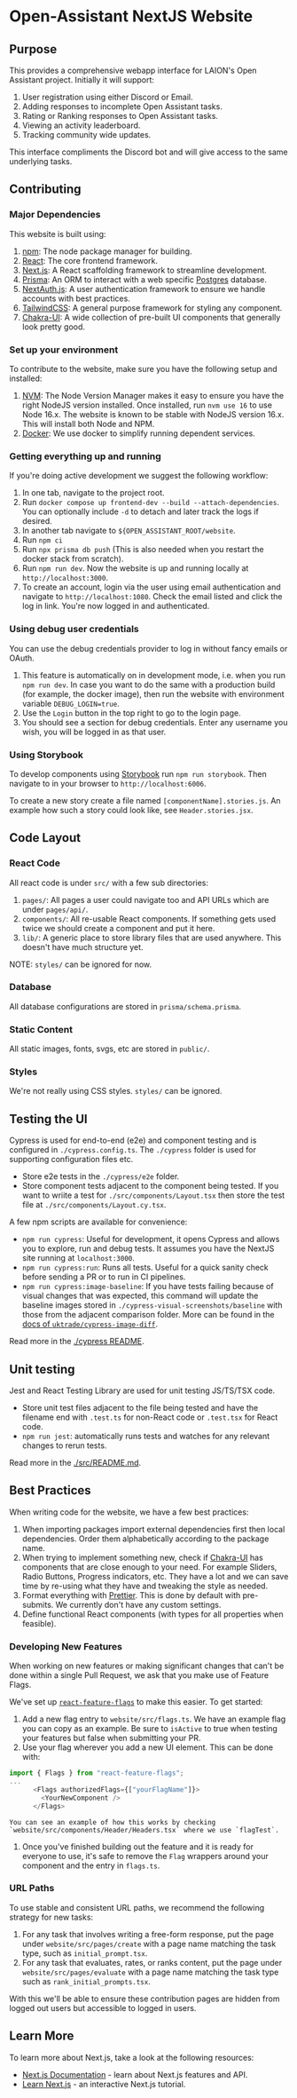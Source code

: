 # Open-Assistant NextJS Website

## Purpose

This provides a comprehensive webapp interface for LAION's Open Assistant
project. Initially it will support:

1.  User registration using either Discord or Email.
1.  Adding responses to incomplete Open Assistant tasks.
1.  Rating or Ranking responses to Open Assistant tasks.
1.  Viewing an activity leaderboard.
1.  Tracking community wide updates.

This interface compliments the Discord bot and will give access to the same
underlying tasks.

## Contributing

### Major Dependencies

This website is built using:

1.  [npm](https://www.npmjs.com/): The node package manager for building.
1.  [React](https://reactjs.org/): The core frontend framework.
1.  [Next.js](https://nextjs.org/): A React scaffolding framework to streamline
    development.
1.  [Prisma](https://www.prisma.io/): An ORM to interact with a web specific
    [Postgres](https://www.postgresql.org/) database.
1.  [NextAuth.js](https://next-auth.js.org/): A user authentication framework to
    ensure we handle accounts with best practices.
1.  [TailwindCSS](https://tailwindcss.com/): A general purpose framework for
    styling any component.
1.  [Chakra-UI](https://chakra-ui.com/): A wide collection of pre-built UI
    components that generally look pretty good.

### Set up your environment

To contribute to the website, make sure you have the following setup and
installed:

1.  [NVM](https://github.com/nvm-sh/nvm): The Node Version Manager makes it easy
    to ensure you have the right NodeJS version installed. Once installed, run
    `nvm use 16` to use Node 16.x. The website is known to be stable with NodeJS
    version 16.x. This will install both Node and NPM.
1.  [Docker](https://www.docker.com/): We use docker to simplify running
    dependent services.

### Getting everything up and running

If you're doing active development we suggest the following workflow:

1.  In one tab, navigate to the project root.
1.  Run `docker compose up frontend-dev --build --attach-dependencies`. You can
    optionally include `-d` to detach and later track the logs if desired.
1.  In another tab navigate to `${OPEN_ASSISTANT_ROOT/website`.
1.  Run `npm ci`
1.  Run `npx prisma db push` (This is also needed when you restart the docker
    stack from scratch).
1.  Run `npm run dev`. Now the website is up and running locally at
    `http://localhost:3000`.
1.  To create an account, login via the user using email authentication and
    navigate to `http://localhost:1080`. Check the email listed and click the
    log in link. You're now logged in and authenticated.

### Using debug user credentials

You can use the debug credentials provider to log in without fancy emails or
OAuth.

1. This feature is automatically on in development mode, i.e. when you run
   `npm run dev`. In case you want to do the same with a production build (for
   example, the docker image), then run the website with environment variable
   `DEBUG_LOGIN=true`.
1. Use the `Login` button in the top right to go to the login page.
1. You should see a section for debug credentials. Enter any username you wish,
   you will be logged in as that user.

### Using Storybook

To develop components using [Storybook](https://storybook.js.org/) run
`npm run storybook`. Then navigate to in your browser to
`http://localhost:6006`.

To create a new story create a file named `[componentName].stories.js`. An
example how such a story could look like, see `Header.stories.jsx`.

## Code Layout

### React Code

All react code is under `src/` with a few sub directories:

1.  `pages/`: All pages a user could navigate too and API URLs which are under
    `pages/api/`.
1.  `components/`: All re-usable React components. If something gets used twice
    we should create a component and put it here.
1.  `lib/`: A generic place to store library files that are used anywhere. This
    doesn't have much structure yet.

NOTE: `styles/` can be ignored for now.

### Database

All database configurations are stored in `prisma/schema.prisma`.

### Static Content

All static images, fonts, svgs, etc are stored in `public/`.

### Styles

We're not really using CSS styles. `styles/` can be ignored.

## Testing the UI

Cypress is used for end-to-end (e2e) and component testing and is configured in
`./cypress.config.ts`. The `./cypress` folder is used for supporting
configuration files etc.

- Store e2e tests in the `./cypress/e2e` folder.
- Store component tests adjacent to the component being tested. If you want to
  wriite a test for `./src/components/Layout.tsx` then store the test file at
  `./src/components/Layout.cy.tsx`.

A few npm scripts are available for convenience:

- `npm run cypress`: Useful for development, it opens Cypress and allows you to
  explore, run and debug tests. It assumes you have the NextJS site running at
  `localhost:3000`.
- `npm run cypress:run`: Runs all tests. Useful for a quick sanity check before
  sending a PR or to run in CI pipelines.
- `npm run cypress:image-baseline`: If you have tests failing because of visual
  changes that was expected, this command will update the baseline images stored
  in `./cypress-visual-screenshots/baseline` with those from the adjacent
  comparison folder. More can be found in the
  [docs of `uktrade/cypress-image-diff`](https://github.com/uktrade/cypress-image-diff/blob/main/docs/CLI.md#update-all-baseline-images-for-failing-tests).

Read more in the [./cypress README](cypress/).

## Unit testing

Jest and React Testing Library are used for unit testing JS/TS/TSX code.

- Store unit test files adjacent to the file being tested and have the filename
  end with `.test.ts` for non-React code or `.test.tsx` for React code.
- `npm run jest`: automatically runs tests and watches for any relevant changes
  to rerun tests.

Read more in the [./src/README.md](src/README.md).

## Best Practices

When writing code for the website, we have a few best practices:

1.  When importing packages import external dependencies first then local
    dependencies. Order them alphabetically according to the package name.
1.  When trying to implement something new, check if
    [Chakra-UI](https://chakra-ui.com/) has components that are close enough to
    your need. For example Sliders, Radio Buttons, Progress indicators, etc.
    They have a lot and we can save time by re-using what they have and tweaking
    the style as needed.
1.  Format everything with [Prettier](https://prettier.io/). This is done by
    default with pre-submits. We currently don't have any custom settings.
1.  Define functional React components (with types for all properties when
    feasible).

### Developing New Features

When working on new features or making significant changes that can't be done
within a single Pull Request, we ask that you make use of Feature Flags.

We've set up
[`react-feature-flags`](https://www.npmjs.com/package/react-feature-flags) to
make this easier. To get started:

1.  Add a new flag entry to `website/src/flags.ts`. We have an example flag you
    can copy as an example. Be sure to `isActive` to true when testing your
    features but false when submitting your PR.
1.  Use your flag wherever you add a new UI element. This can be done with:

```js
import { Flags } from "react-feature-flags";
...
      <Flags authorizedFlags={["yourFlagName"]}>
        <YourNewComponent />
      </Flags>
```

    You can see an example of how this works by checking `website/src/components/Header/Headers.tsx` where we use `flagTest`.

1.  Once you've finished building out the feature and it is ready for everyone
    to use, it's safe to remove the `Flag` wrappers around your component and
    the entry in `flags.ts`.

### URL Paths

To use stable and consistent URL paths, we recommend the following strategy for
new tasks:

1.  For any task that involves writing a free-form response, put the page under
    `website/src/pages/create` with a page name matching the task type, such as
    `initial_prompt.tsx`.
1.  For any task that evaluates, rates, or ranks content, put the page under
    `website/src/pages/evaluate` with a page name matching the task type such as
    `rank_initial_prompts.tsx`.

With this we'll be able to ensure these contribution pages are hidden from
logged out users but accessible to logged in users.

## Learn More

To learn more about Next.js, take a look at the following resources:

- [Next.js Documentation](https://nextjs.org/docs) - learn about Next.js
  features and API.
- [Learn Next.js](https://nextjs.org/learn) - an interactive Next.js tutorial.
